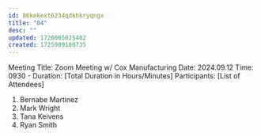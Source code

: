 ```yaml
---
id: 86kekext6234qdkhkryqngx
title: "04"
desc: ""
updated: 1726065025402
created: 1725909180735
---
```


Meeting Title: Zoom Meeting w/ Cox Manufacturing
Date: 2024.09.12
Time: 0930 -
Duration: [Total Duration in Hours/Minutes]
Participants: [List of Attendees]

1. Bernabe Martinez
2. Mark Wright
3. Tana Keivens
4. Ryan Smith
